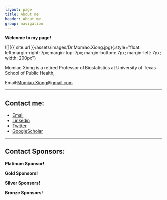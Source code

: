 ```yaml
---
layout: page
title: About me
header: About me
group: navigation
---
```


**Welcome to my page!**

![]({{ site.url }}/assets/images/Dr.Momiao.Xiong.jpg){:style="float: left;margin-right: 7px;margin-top: 7px; margin-bottom: 7px; margin-left: 7px; width: 200px"}

Momiao Xiong is a retired Professor of Biostatistics at University of Texas School of Public Health,

Email:[Momiao.Xiong@gmail.com](mailto:Momiao.Xiong@gmail.com)

---

## Contact me:

- [Email](mailto:ai.advanced.healthcare@gmail.com)
- [Linkedin](https://www.linkedin.com/in/ai.advanced.healthcare)
- [Twitter](https://twitter.com/ai.advanced.healthcare)
- [GoogleScholar](https://scholar.google.com/citations?user=q1VY28gAAAAJ&hl=en)

---

## Contact Sponsors:

**Platinum Sponsor!**

**Gold Sponsors!**

**Silver Sponsors!**

**Bronze Sponsors!**
